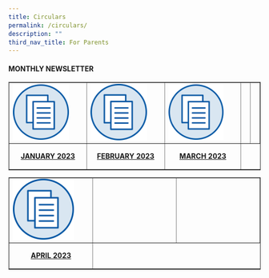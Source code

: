 ```yaml
---
title: Circulars
permalink: /circulars/
description: ""
third_nav_title: For Parents
---
```

<h4><strong>MONTHLY NEWSLETTER</strong></h4>
<table style="border-collapse: collapse; width: 100%;" border="1">
<tbody>
<tr>
<td style="width: 33.3333%;"><a href="/files/January-2023.pdf"><img style="width: 80%;" src="/images/mn.png"></a></td>
	<td style="width: 33.3333%;"><a href="/files/month_feb_2023.pdf"><img style="width: 80%;" src="/images/mn.png"></a></td>
	<td style="width: 33.3333%;"><a href="/files/month_mar_2023.pdf"><img style="width: 80%;" src="/images/mn.png"></a></td>
	
<td style="width: 33.3333%;">&nbsp;</td>
<td style="width: 33.3333%;">&nbsp;</td>
</tr>
<tr>
<td style="width: 33.3333%;"><p style="text-align: center;"><strong><a href="/files/January-2023.pdf">JANUARY 2023</a></strong></p></td>
	<td style="width: 33.3333%;"><p style="text-align: center;"><strong><a href="/files/month_feb_2023.pdf">FEBRUARY 2023</a></strong></p></td>
	<td style="width: 33.3333%;"><p style="text-align: center;"><strong><a href="/files/month_mar_2023.pdf">MARCH 2023</a></strong></p></td>
	
</tr></tbody></table><table style="border-collapse: collapse; width: 100%;" border="1">
<tbody>
<tr>
<td style="width: 33.3333%;"><a href="/files/month_apr_2023.pdf"><img style="width: 80%;" src="/images/mn.png"></a></td>
	
	

<td style="width: 33.3333%;">&nbsp;</td>
<td style="width: 33.3333%;">&nbsp;</td>
</tr>
	<tr>
<td style="width: 33.3333%;"><p style="text-align: center;"><strong><a href="/files/month_apr_2023.pdf">APRIL 2023</a></strong></p></td>
	
	
	
</tr></tbody>
</table>